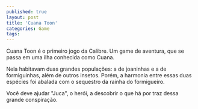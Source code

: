 ```yaml
---
published: true
layout: post
title: 'Cuana Toon'
categories: Game
tags: 
---
```

Cuana Toon é o primeiro jogo da Calibre.
Um game de aventura, que se passa em uma ilha conhecida como Cuana.

Nela habitavam duas grandes populações: a de joaninhas e a de formiguinhas, além de outros insetos. Porém, a harmonia entre essas duas espécies foi abalada com o sequestro da rainha do formigueiro.

Você deve ajudar "Juca", o herói, a descobrir o que há por traz dessa grande conspiração.


